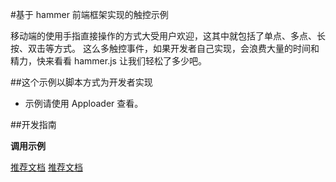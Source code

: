 #基于 hammer 前端框架实现的触控示例

移动端的使用手指直接操作的方式大受用户欢迎，这其中就包括了单点、多点、长按、双击等方式。
这么多触控事件，如果开发者自己实现，会浪费大量的时间和精力，快来看看 hammer.js 让我们轻松了多少吧。

##这个示例以脚本方式为开发者实现
* 示例请使用 Apploader 查看。

##开发指南

**调用示例**

[推荐文档](http://hammerjs.github.io)
[推荐文档](http://www.jq22.com/jquery-info552)